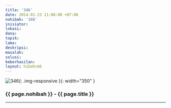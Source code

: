 ```yaml
---
title: '346'
date: 2014-01-23 11:08:00 +07:00
nohibah: '346'
inisiator:
lokasi:
dana:
topik:
lama:
deskripsi:
masalah:
solusi:
keberhasilan:
layout: hibahcmb
---
```


![346](/static/img/hibahcmb/346.png){: .img-responsive }{: width="350" }

### {{ page.nohibah }} - {{ page.title }}

---
